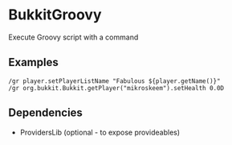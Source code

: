 # BukkitGroovy

Execute Groovy script with a command

## Examples
`/gr player.setPlayerListName "Fabulous ${player.getName()}"`  
`/gr org.bukkit.Bukkit.getPlayer("mikroskeem").setHealth 0.0D`

## Dependencies
- ProvidersLib (optional - to expose provideables)
